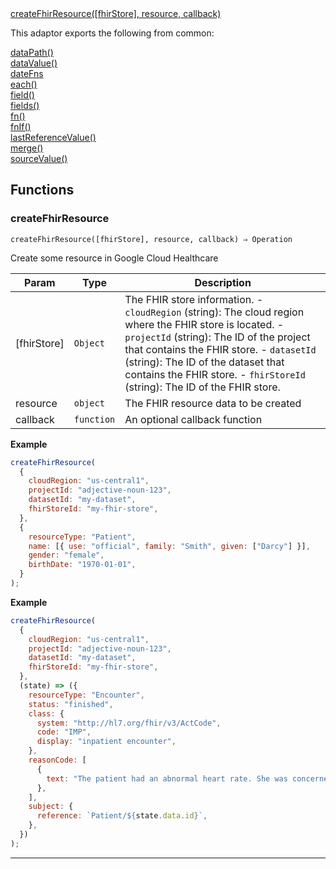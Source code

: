 <dl>
<dt>
    <a href="#createfhirresource">createFhirResource([fhirStore], resource, callback)</a></dt>
</dl>


This adaptor exports the following from common:
<dl>
<dt>
    <a href="/adaptors/packages/common-docs#datapath">dataPath()</a>
</dt>
<dt>
    <a href="/adaptors/packages/common-docs#datavalue">dataValue()</a>
</dt>
<dt>
    <a href="/adaptors/packages/common-docs#datefns">dateFns</a>
</dt>
<dt>
    <a href="/adaptors/packages/common-docs#each">each()</a>
</dt>
<dt>
    <a href="/adaptors/packages/common-docs#field">field()</a>
</dt>
<dt>
    <a href="/adaptors/packages/common-docs#fields">fields()</a>
</dt>
<dt>
    <a href="/adaptors/packages/common-docs#fn">fn()</a>
</dt>
<dt>
    <a href="/adaptors/packages/common-docs#fnif">fnIf()</a>
</dt>
<dt>
    <a href="/adaptors/packages/common-docs#lastreferencevalue">lastReferenceValue()</a>
</dt>
<dt>
    <a href="/adaptors/packages/common-docs#merge">merge()</a>
</dt>
<dt>
    <a href="/adaptors/packages/common-docs#sourcevalue">sourceValue()</a>
</dt></dl>

## Functions
### createFhirResource

<p><code>createFhirResource([fhirStore], resource, callback) ⇒ Operation</code></p>

Create some resource in Google Cloud Healthcare


| Param | Type | Description |
| --- | --- | --- |
| [fhirStore] | <code>Object</code> | The FHIR store information.    - `cloudRegion` (string): The cloud region where the FHIR store is located.    - `projectId` (string): The ID of the project that contains the FHIR store.    - `datasetId` (string): The ID of the dataset that contains the FHIR store.    - `fhirStoreId` (string): The ID of the FHIR store. |
| resource | <code>object</code> | The FHIR resource data to be created |
| callback | <code>function</code> | An optional callback function |


**Example**
```js
createFhirResource(
  {
    cloudRegion: "us-central1",
    projectId: "adjective-noun-123",
    datasetId: "my-dataset",
    fhirStoreId: "my-fhir-store",
  },
  {
    resourceType: "Patient",
    name: [{ use: "official", family: "Smith", given: ["Darcy"] }],
    gender: "female",
    birthDate: "1970-01-01",
  }
);
```
**Example**
```js
createFhirResource(
  {
    cloudRegion: "us-central1",
    projectId: "adjective-noun-123",
    datasetId: "my-dataset",
    fhirStoreId: "my-fhir-store",
  },
  (state) => ({
    resourceType: "Encounter",
    status: "finished",
    class: {
      system: "http://hl7.org/fhir/v3/ActCode",
      code: "IMP",
      display: "inpatient encounter",
    },
    reasonCode: [
      {
        text: "The patient had an abnormal heart rate. She was concerned about this.",
      },
    ],
    subject: {
      reference: `Patient/${state.data.id}`,
    },
  })
);
```

* * *


